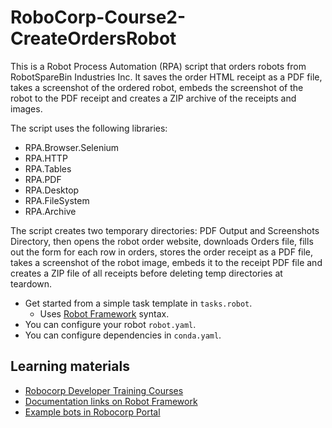 # RoboCorp-Course2-CreateOrdersRobot

This is a Robot Process Automation (RPA) script that orders robots from RobotSpareBin Industries Inc. It saves the order HTML receipt as a PDF file, takes a screenshot of the ordered robot, embeds the screenshot of the robot to the PDF receipt and creates a ZIP archive of the receipts and images. 

The script uses the following libraries: 
- RPA.Browser.Selenium 
- RPA.HTTP 
- RPA.Tables 
- RPA.PDF 
- RPA.Desktop 
- RPA.FileSystem 
- RPA.Archive 

The script creates two temporary directories: PDF Output and Screenshots Directory, then opens the robot order website, downloads Orders file, fills out the form for each row in orders, stores the order receipt as a PDF file, takes a screenshot of the robot image, embeds it to the receipt PDF file and creates a ZIP file of all receipts before deleting temp directories at teardown.

- Get started from a simple task template in `tasks.robot`.
  - Uses [Robot Framework](https://robocorp.com/docs/languages-and-frameworks/robot-framework/basics) syntax.
- You can configure your robot `robot.yaml`.
- You can configure dependencies in `conda.yaml`.

## Learning materials

- [Robocorp Developer Training Courses](https://robocorp.com/docs/courses)
- [Documentation links on Robot Framework](https://robocorp.com/docs/languages-and-frameworks/robot-framework)
- [Example bots in Robocorp Portal](https://robocorp.com/portal)

